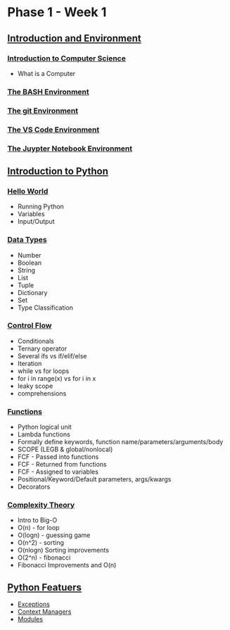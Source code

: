 # Phase 1 - Week 1

## [Introduction and Environment](https://github.com/ByteAcademy-Curriculum/Data-Science/tree/master/Slides/Phase%201/Week%201/Slides/Introduction%20and%20Environment)
### [Introduction to Computer Science](https://github.com/ByteAcademy-Curriculum/Python-Full-Stack/blob/master/Slides/Phase%201/Week%201/Slides/Introduction-to-Computer-Science.md)
* What is a Computer
### [The BASH Environment](https://github.com/ByteAcademy-Curriculum/Python-Full-Stack/blob/master/Slides/Phase%201/Week%201/Slides/The-BASH-Environment.md)
### [The git Environment](https://github.com/ByteAcademy-Curriculum/Python-Full-Stack/blob/master/Slides/Phase%201/Week%201/Slides/The-git-Environment.md)
### [The VS Code Environment](https://github.com/ByteAcademy-Curriculum/Python-Full-Stack/blob/master/Slides/Phase%201/Week%201/Slides/The-VS-Code-Environment.md)
### [The Juypter Notebook Environment](https://github.com/ByteAcademy-Curriculum/Python-Full-Stack/blob/master/Slides/Phase%201/Week%201/Slides/The-VS-Code-Environment.md)

## [Introduction to Python](https://github.com/ByteAcademy-Curriculum/Data-Science/tree/master/Slides/Phase%201/Week%201/Slides/Introduction-To-Python)
### [Hello World](https://github.com/ByteAcademy-Curriculum/Data-Science/blob/master/Slides/Phase%201/Week%201/Slides/Introduction-To-Python/Hello-World.md)
* Running Python
* Variables
* Input/Output

### [Data Types](https://github.com/ByteAcademy-Curriculum/Python-Full-Stack/blob/master/Slides/Phase%201/Week%201/Slides/Data-Types.md)
* Number
* Boolean
* String
* List
* Tuple
* Dictionary
* Set
* Type Classification

### [Control Flow](https://github.com/ByteAcademy-Curriculum/Python-Full-Stack/blob/master/Slides/Phase%201/Week%201/Slides/Control-Flow.md)
* Conditionals
* Ternary operator
* Several ifs vs if/elif/else
* Iteration
* while vs for loops
* for i in range(x) vs for i in x
* leaky scope
* comprehensions

### [Functions](https://github.com/ByteAcademy-Curriculum/Python-Full-Stack/blob/master/Slides/Phase%201/Week%201/Slides/Functions.md)
* Python logical unit 
* Lambda functions
* Formally define keywords, function name/parameters/arguments/body
* SCOPE (LEGB & global/nonlocal)
* FCF - Passed into functions
* FCF - Returned from functions
* FCF - Assigned to variables
* Positional/Keyword/Default parameters, args/kwargs
* Decorators

### [Complexity Theory](https://github.com/ByteAcademy-Curriculum/Python-Full-Stack/blob/master/Slides/Phase%201/Week%201/Slides/Complexity-Theory.md)
* Intro to Big-O
* O(n) - for loop
* O(logn) - guessing game
* O(n^2) - sorting
* O(nlogn) Sorting improvements
* O(2^n) - fibonacci
* Fibonacci Improvements and O(n)

## [Python Featuers](https://github.com/ByteAcademy-Curriculum/Data-Science/tree/master/Slides/Phase%201/Week%201/Slides/Python-Features)
* [Exceptions](https://github.com/ByteAcademy-Curriculum/Python-Full-Stack/blob/master/Slides/Phase%201/Week%201/Slides/Exceptions.md)
* [Context Managers](https://github.com/ByteAcademy-Curriculum/Python-Full-Stack/blob/master/Slides/Phase%201/Week%201/Slides/Context-Managers.md)
* [Modules](https://github.com/ByteAcademy-Curriculum/Python-Full-Stack/blob/master/Slides/Phase%201/Week%201/Slides/Modules.md)
